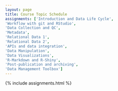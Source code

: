 ```yaml
---
layout: page
title: Course Topic Schedule
assignments: ['Introduction and Data Life Cycle',
'Workflow with git and RStudio',
'Data Collection and QC',
'Metadata',
'Relational Data 1',
'Relational Data 2',
'APIs and data integration',
'Data Manipulation',
'Data Visualizations',
'R-Markdown and R-Shiny',
'Post-publication and archiving',
'Data Management Toolbox']
---
```


{% include assignments.html %}

<!-- Schedule Management
- Update the `assignments:` list with `title:` from `assignments/` files. 
- Add 'Template' to `assignments:` to view the course template from `docs/`. 
- The remaining content should be left AS IS.
-->
